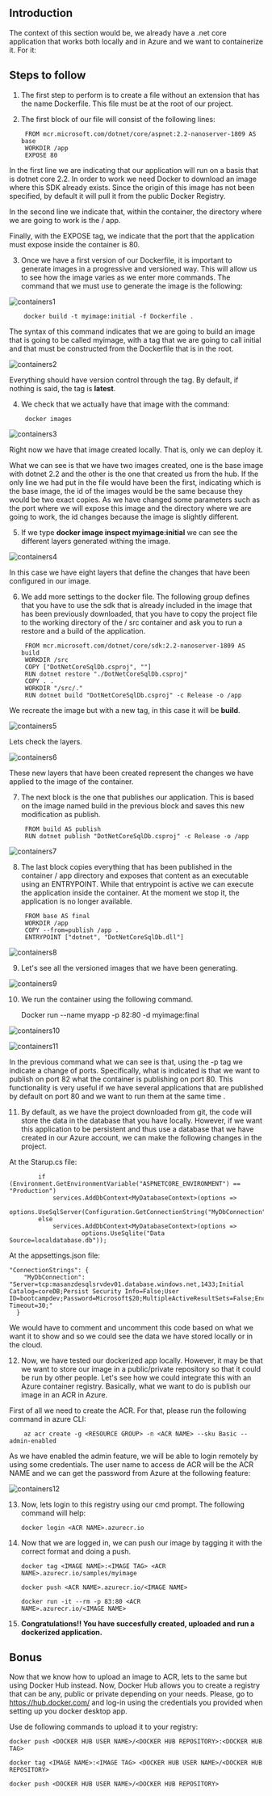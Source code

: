 ## Introduction

The context of this section would be, we already have a .net core application that works both locally and in Azure and we want to containerize it. For it:

## Steps to follow

1. The first step to perform is to create a file without an extension that has the name Dockerfile. This file must be at the root of our project.
   
2. The first block of our file will consist of the following lines:
   
		FROM mcr.microsoft.com/dotnet/core/aspnet:2.2-nanoserver-1809 AS base
		WORKDIR /app
		EXPOSE 80

In the first line we are indicating that our application will run on a basis that is dotnet core 2.2. In order to work we need Docker to download an image where this SDK already exists. Since the origin of this image has not been specified, by default it will pull it from the public Docker Registry.

In the second line we indicate that, within the container, the directory where we are going to work is the / app.

Finally, with the EXPOSE tag, we indicate that the port that the application must expose inside the container is 80. 

	
3. Once we have a first version of our Dockerfile, it is important to generate images in a progressive and versioned way. This will allow us to see how the image varies as we enter more commands. The command that we must use to generate the image is the following:

![containers1](./img/containers1.png)	
	
		docker build -t myimage:initial -f Dockerfile .

The syntax of this command indicates that we are going to build an image that is going to be called myimage, with a tag that we are going to call initial and that must be constructed from the Dockerfile that is in the root.

![containers2](./img/containers2.png)	
	
Everything should have version control through the tag. By default, if nothing is said, the tag is **latest**.
	
4. We check that we actually have that image with the command:
   
		docker images

![containers3](./img/containers3.png)	

Right now we have that image created locally. That is, only we can deploy it.

What we can see is that we have two images created, one is the base image with dotnet 2.2 and the other is the one that created us from the hub. If the only line we had put in the file would have been the first, indicating which is the base image, the id of the images would be the same because they would be two exact copies. As we have changed some parameters such as the port where we will expose this image and the directory where we are going to work, the id changes because the image is slightly different.

5. If we type **docker image inspect myimage:initial** we can see the different layers generated withing the image. 
	
![containers4](./img/containers4.png)		

In this case we have eight layers that define the changes that have been configured in our image.
	
6. We add more settings to the docker file. The following group defines that you have to use the sdk that is already included in the image that has been previously downloaded, that you have to copy the project file to the working directory of the / src container and ask you to run a restore and a build of the application.
	
		FROM mcr.microsoft.com/dotnet/core/sdk:2.2-nanoserver-1809 AS build
		WORKDIR /src
		COPY ["DotNetCoreSqlDb.csproj", ""]
		RUN dotnet restore "./DotNetCoreSqlDb.csproj"
		COPY . .
		WORKDIR "/src/."
		RUN dotnet build "DotNetCoreSqlDb.csproj" -c Release -o /app
		
We recreate the image but with a new tag, in this case it will be **build**.

![containers5](./img/containers5.png)	

Lets check the layers.

![containers6](./img/containers6.png)		
	
These new layers that have been created represent the changes we have applied to the image of the container.
	
7. The next block is the one that publishes our application. This is based on the image named build in the previous block and saves this new modification as publish.
	
		FROM build AS publish
		RUN dotnet publish "DotNetCoreSqlDb.csproj" -c Release -o /app

![containers7](./img/containers7.png)			
				
8. The last block copies everything that has been published in the container / app directory and exposes that content as an executable using an ENTRYPOINT. While that entrypoint is active we can execute the application inside the container. At the moment we stop it, the application is no longer available.
	
		FROM base AS final
		WORKDIR /app
		COPY --from=publish /app .
		ENTRYPOINT ["dotnet", "DotNetCoreSqlDb.dll"]
		
![containers8](./img/containers8.png)			

9. Let's see all the versioned images that we have been generating.
	
![containers9](./img/containers9.png)		
		
10. We run the container using the following command.
	
	Docker run --name myapp -p 82:80 -d myimage:final

![containers10](./img/containers10.png)		

![containers11](./img/containers11.png)		

In the previous command what we can see is that, using the -p tag we indicate a change of ports. Specifically, what is indicated is that we want to publish on port 82 what the container is publishing on port 80. This functionality is very useful if we have several applications that are published by default on port 80 and we want to run them at the same time .	

11.  By default, as we have the project downloaded from git, the code will store the data in the database that you have locally. However, if we want this application to be persistent and thus use a database that we have created in our Azure account, we can make the following changes in the project.

At the Starup.cs file:

            if (Environment.GetEnvironmentVariable("ASPNETCORE_ENVIRONMENT") == "Production")
                services.AddDbContext<MyDatabaseContext>(options =>
                        options.UseSqlServer(Configuration.GetConnectionString("MyDbConnection")));
            else
                services.AddDbContext<MyDatabaseContext>(options =>
                        options.UseSqlite("Data Source=localdatabase.db"));

At the appsettings.json file:
	
	"ConnectionStrings": {
	    "MyDbConnection": "Server=tcp:masanzdesqlsrvdev01.database.windows.net,1433;Initial Catalog=coreDB;Persist Security Info=False;User ID=bootcampdev;Password=Microsoft$20;MultipleActiveResultSets=False;Encrypt=True;TrustServerCertificate=False;Connection Timeout=30;"
	  }

We would have to comment and uncomment this code based on what we want it to show and so we could see the data we have stored locally or in the cloud.

12. Now, we have tested our dockerized app locally. However, it may be that we want to store our image in a public/private repository so that it could be run by other people. Let's see how we could integrate this with an Azure container registry. Basically, what we want to do is publish our image in an ACR in Azure.

First of all we need to create the ACR. For that, please run the following command in azure CLI:

		az acr create -g <RESOURCE GROUP> -n <ACR NAME> --sku Basic --admin-enabled

As we have enabled the admin feature, we will be able to login remotely by using some credentials. The user name to access de ACR will be the ACR NAME and we can get the password from Azure at the following feature:

![containers12](./img/containers12.png)	

13. Now, lets login to this registry using our cmd prompt. The following command will help:

		docker login <ACR NAME>.azurecr.io

14. Now that we are logged in, we can push our image by tagging it with the correct format and doing a push.

		docker tag <IMAGE NAME>:<IMAGE TAG> <ACR NAME>.azurecr.io/samples/myimage

		docker push <ACR NAME>.azurecr.io/<IMAGE NAME>
		
		docker run -it --rm -p 83:80 <ACR 
		NAME>.azurecr.io/<IMAGE NAME>

15. **Congratulations!! You have succesfully created, uploaded and run a dockerized application.**

## Bonus

Now that we know how to upload an image to ACR, lets to the same but using Docker Hub instead. Now, Docker Hub allows you to create a registry that can be any, public or private depending on your needs. Please, go to https://hub.docker.com/ and log-in using the credentials you provided when setting up you docker desktop app.

Use de following commands to upload it to your registry:

	docker push <DOCKER HUB USER NAME>/<DOCKER HUB REPOSITORY>:<DOCKER HUB TAG>

	docker tag <IMAGE NAME>:<IMAGE TAG> <DOCKER HUB USER NAME>/<DOCKER HUB REPOSITORY>

	docker push <DOCKER HUB USER NAME>/<DOCKER HUB REPOSITORY>


		
		
		
		
		
